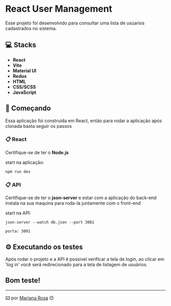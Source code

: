 # React User Management

Esse projeto foi desenvolvido para consultar uma lista de usúarios cadastrados no sistema.

## 💻 Stacks

* **React**
* **Vite**
* **Material UI**
* **Redux**
* **HTML**
* **CSS/SCSS**
* **JavaScript**

## 🚀 Começando

Essa aplicação foi construida em React, então para rodar a aplicação após clonada basta seguir os passos

### 📋 React

Certifique-se de ter o **Node.js** 

start na aplicação: 

```
npm run dev

```

### 📋 API

Certifique-se de ter o **json-server** e estar com a aplicação do back-end instala na sua maquina para roda-la juntamente com o front-end

start na API: 

```
json-server --watch db.json --port 3001

porta: 3001
```

## ⚙️ Executando os testes

Após rodar o projeto e a API é possivel verificar a tela de login, ao clicar em 'log in' você será redirecionado para a tela de listagem de usuários.

## Bom teste!

---
⌨️ por [Mariana Rosa](https://www.linkedin.com/in/mariana-rosa-dev/) 😊
